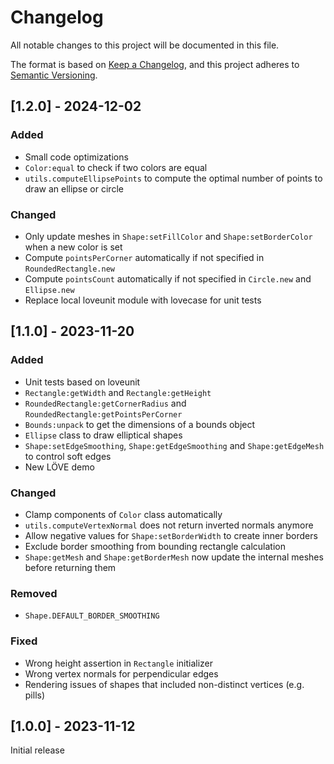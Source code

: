 # Changelog
All notable changes to this project will be documented in this file.

The format is based on [Keep a Changelog](https://keepachangelog.com/en/1.1.0/), and this project adheres to [Semantic Versioning](https://semver.org/spec/v2.0.0.html).

## [1.2.0] - 2024-12-02

### Added

- Small code optimizations
- `Color:equal` to check if two colors are equal
- `utils.computeEllipsePoints` to compute the optimal number of points to draw an ellipse or circle

### Changed

- Only update meshes in `Shape:setFillColor` and `Shape:setBorderColor` when a new color is set
- Compute `pointsPerCorner` automatically if not specified in `RoundedRectangle.new`
- Compute `pointsCount` automatically if not specified in `Circle.new` and `Ellipse.new`
- Replace local loveunit module with lovecase for unit tests

## [1.1.0] - 2023-11-20

### Added

- Unit tests based on loveunit
- `Rectangle:getWidth` and `Rectangle:getHeight`
- `RoundedRectangle:getCornerRadius` and `RoundedRectangle:getPointsPerCorner`
- `Bounds:unpack` to get the dimensions of a bounds object
- `Ellipse` class to draw elliptical shapes
- `Shape:setEdgeSmoothing`, `Shape:getEdgeSmoothing` and `Shape:getEdgeMesh` to control soft edges
- New LÖVE demo

### Changed

- Clamp components of `Color` class automatically
- `utils.computeVertexNormal` does not return inverted normals anymore
- Allow negative values for `Shape:setBorderWidth` to create inner borders
- Exclude border smoothing from bounding rectangle calculation
- `Shape:getMesh` and `Shape:getBorderMesh` now update the internal meshes before returning them

### Removed

- `Shape.DEFAULT_BORDER_SMOOTHING`

### Fixed

- Wrong height assertion in `Rectangle` initializer
- Wrong vertex normals for perpendicular edges
- Rendering issues of shapes that included non-distinct vertices (e.g. pills)

## [1.0.0] - 2023-11-12

Initial release

